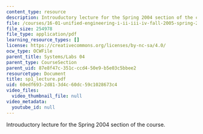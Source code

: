 ```yaml
---
content_type: resource
description: Introuductory lecture for the Spring 2004 section of the course.
file: /courses/16-01-unified-engineering-i-ii-iii-iv-fall-2005-spring-2006/60edf6932d813d4c60dc59c1028673c4_sp1_lecture.pdf
file_size: 254978
file_type: application/pdf
learning_resource_types: []
license: https://creativecommons.org/licenses/by-nc-sa/4.0/
ocw_type: OCWFile
parent_title: Systems/Labs 04
parent_type: CourseSection
parent_uid: 87e8f47c-351c-ccd4-50e9-b5e03c5bbee2
resourcetype: Document
title: sp1_lecture.pdf
uid: 60edf693-2d81-3d4c-60dc-59c1028673c4
video_files:
  video_thumbnail_file: null
video_metadata:
  youtube_id: null
---
```

Introuductory lecture for the Spring 2004 section of the course.